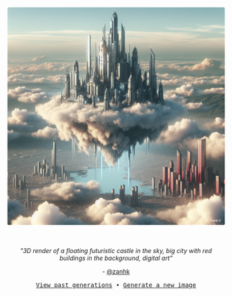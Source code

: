 
<div align="center">
  <a href="https://zank.it" target="_blank"><img src="https://raw.githubusercontent.com/zanhk/zanhk/main/images/127.png" width="1024px"></a>
  <br>
  <br>
  <br>
  <p class="has-text-grey"><i>"3D render of a floating futuristic castle in the sky, big city with red buildings in the background, digital art"</i></p>
  <p class="has-text-grey"> - <a href="https://github.com/zanhk" target="_blank">@zanhk</a></p>
  <p><samp><a href="https://github.com/zanhk/zanhk/tree/main/images">View past generations</a>  •  <a href="https://github.com/zanhk/zanhk/discussions/new?category=prompt">Generate a new image</a></samp></p>
</div>